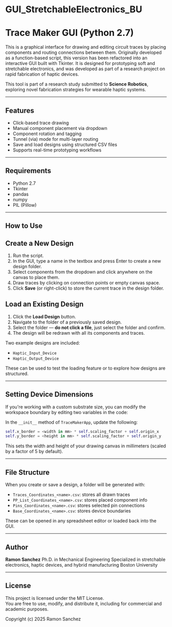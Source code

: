 # GUI_StretchableElectronics_BU

# Trace Maker GUI (Python 2.7)

This is a graphical interface for drawing and editing circuit traces by placing components and routing connections between them. Originally developed as a function-based script, this version has been refactored into an interactive GUI built with Tkinter. It is designed for prototyping soft and stretchable electronics, and was developed as part of a research project on rapid fabrication of haptic devices.

This tool is part of a research study submitted to **Science Robotics**, exploring novel fabrication strategies for wearable haptic systems.

---

## Features

* Click-based trace drawing
* Manual component placement via dropdown
* Component rotation and tagging
* Tunnel (via) mode for multi-layer routing
* Save and load designs using structured CSV files
* Supports real-time prototyping workflows

---

## Requirements

* Python 2.7
* Tkinter
* pandas
* numpy
* PIL (Pillow)

---

## How to Use

## Create a New Design

1. Run the script.
2. In the GUI, type a name in the textbox and press Enter to create a new design folder.
3. Select components from the dropdown and click anywhere on the canvas to place them.
4. Draw traces by clicking on connection points or empty canvas space.
5. Click **Save** (or right-click) to store the current trace in the design folder.

## Load an Existing Design

1. Click the **Load Design** button.
2. Navigate to the folder of a previously saved design.
3. Select the folder — **do not click a file**, just select the folder and confirm.
4. The design will be redrawn with all its components and traces.

Two example designs are included:

* `Haptic_Input_Device`
* `Haptic_Output_Device`

These can be used to test the loading feature or to explore how designs are structured.

---

## Setting Device Dimensions

If you're working with a custom substrate size, you can modify the workspace boundary by editing two variables in the code:

In the `__init__` method of `TraceMakerApp`, update the following:

```python
self.x_border = <width in mm> * self.scaling_factor + self.origin_x  
self.y_border = <height in mm> * self.scaling_factor + self.origin_y
```

This sets the width and height of your drawing canvas in millimeters (scaled by a factor of 5 by default).

---

## File Structure

When you create or save a design, a folder will be generated with:

* `Traces_Coordinates_<name>.csv`: stores all drawn traces
* `PP_List_Coordinates_<name>.csv`: stores placed component info
* `Pins_Coordinates_<name>.csv`: stores selected pin connections
* `Base_Coordinates_<name>.csv`: stores device boundaries

These can be opened in any spreadsheet editor or loaded back into the GUI.

---

## Author

**Ramon Sanchez**
Ph.D. in Mechanical Engineering
Specialized in stretchable electronics, haptic devices, and hybrid manufacturing
Boston University 

---

## License

This project is licensed under the MIT License.  
You are free to use, modify, and distribute it, including for commercial and academic purposes.  

Copyright (c) 2025 Ramon Sanchez

